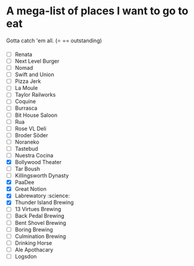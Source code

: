 # A mega-list of places I want to go to eat
Gotta catch 'em all. (:star: == outstanding)

- [ ] Renata
- [ ] Next Level Burger
- [ ] Nomad
- [ ] Swift and Union
- [ ] Pizza Jerk
- [ ] La Moule
- [ ] Taylor Railworks
- [ ] Coquine
- [ ] Burrasca
- [ ] Bit House Saloon
- [ ] Rua
- [ ] Rose VL Deli
- [ ] Broder Söder
- [ ] Noraneko
- [ ] Tastebud
- [ ] Nuestra Cocina
- [X] Bollywood Theater
- [ ] Tar Boush
- [ ] Killingsworth Dynasty
- [X] PaaDee
- [X] Great Notion
- [X] Labrewatory :science:
- [X] Thunder Island Brewing
- [ ] 13 Virtues Brewing
- [ ] Back Pedal Brewing
- [ ] Bent Shovel Brewing
- [ ] Boring Brewing
- [ ] Culmination Brewing
- [ ] Drinking Horse
- [ ] Ale Apothacary
- [ ] Logsdon
